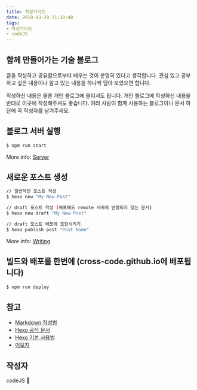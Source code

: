 ```yaml
---
title: 작성가이드
date: 2019-03-29 21:38:48
tags: 
- 작성가이드
- codeJS
---
```


## 함께 만들어가는 기술 블로그

글을 작성하고 공유함으로부터 배우는 것이 분명히 있다고 생각합니다.
관심 있고 공부하고 싶은 내용이나 알고 있는 내용을 하나씩 담아 보았으면 합니다.

작성하신 내용은 물론 개인 블로그에 올리셔도 됩니다.
개인 블로그에 작성하신 내용을 반대로 이곳에 작성해주셔도 좋습니다.
여러 사람이 함께 사용하는 블로그이니 문서 하단에 꼭 작성자를 남겨주세요.

## 블로그 서버 실행

``` bash
$ npm run start
```
More info: [Server](https://hexo.io/docs/server.html)

## 새로운 포스트 생성

``` bash
// 일반적인 포스트 작성
$ hexo new "My New Post"

// draft 포스트 작성 (배포해도 remote 서버에 반영되지 않는 문서)
$ hexo new draft "My New Post"

// draft 포스트 배포에 포함시키기
$ hexo publish post "Post Name"
```
More info: [Writing](https://hexo.io/docs/writing.html)

## 빌드와 배포를 한번에 (cross-code.github.io에 배포됩니다)

``` bash
$ npm run deploy
```

## 참고
- [Markdown 작성법](https://gist.github.com/ihoneymon/652be052a0727ad59601)
- [Hexo 공식 문서](https://hexo.io/ko/docs)
- [Hexo 기본 사용법](https://futurecreator.github.io/2016/06/21/hexo-basic-usage/)
- [이모지](https://getemoji.com)

## 작성자 
codeJS 🐘
